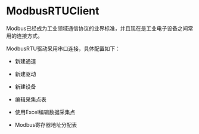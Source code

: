 # ModbusRTUClient

Modbus已经成为工业领域通信协议的业界标准，并且现在是工业电子设备之间常用的连接方式。

ModbusRTU驱动采用串口连接，具体配置如下：

- 新建通道
- 新建驱动
- 新建设备
- 编辑采集点表
- 使用Excel编辑数据采集点

- Modbus寄存器地址分配表